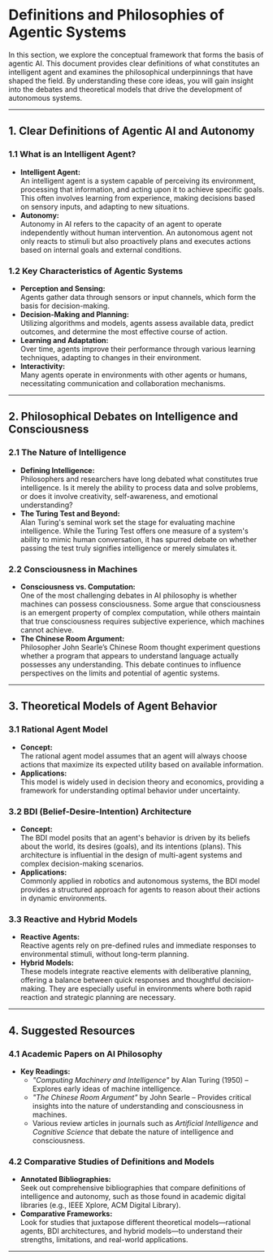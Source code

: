 # Definitions and Philosophies of Agentic Systems

In this section, we explore the conceptual framework that forms the basis of agentic AI. This document provides clear definitions of what constitutes an intelligent agent and examines the philosophical underpinnings that have shaped the field. By understanding these core ideas, you will gain insight into the debates and theoretical models that drive the development of autonomous systems.

---

## 1. Clear Definitions of Agentic AI and Autonomy

### 1.1 What is an Intelligent Agent?
- **Intelligent Agent:**  
  An intelligent agent is a system capable of perceiving its environment, processing that information, and acting upon it to achieve specific goals. This often involves learning from experience, making decisions based on sensory inputs, and adapting to new situations.  
- **Autonomy:**  
  Autonomy in AI refers to the capacity of an agent to operate independently without human intervention. An autonomous agent not only reacts to stimuli but also proactively plans and executes actions based on internal goals and external conditions.

### 1.2 Key Characteristics of Agentic Systems
- **Perception and Sensing:**  
  Agents gather data through sensors or input channels, which form the basis for decision-making.
- **Decision-Making and Planning:**  
  Utilizing algorithms and models, agents assess available data, predict outcomes, and determine the most effective course of action.
- **Learning and Adaptation:**  
  Over time, agents improve their performance through various learning techniques, adapting to changes in their environment.
- **Interactivity:**  
  Many agents operate in environments with other agents or humans, necessitating communication and collaboration mechanisms.

---

## 2. Philosophical Debates on Intelligence and Consciousness

### 2.1 The Nature of Intelligence
- **Defining Intelligence:**  
  Philosophers and researchers have long debated what constitutes true intelligence. Is it merely the ability to process data and solve problems, or does it involve creativity, self-awareness, and emotional understanding?
- **The Turing Test and Beyond:**  
  Alan Turing's seminal work set the stage for evaluating machine intelligence. While the Turing Test offers one measure of a system's ability to mimic human conversation, it has spurred debate on whether passing the test truly signifies intelligence or merely simulates it.

### 2.2 Consciousness in Machines
- **Consciousness vs. Computation:**  
  One of the most challenging debates in AI philosophy is whether machines can possess consciousness. Some argue that consciousness is an emergent property of complex computation, while others maintain that true consciousness requires subjective experience, which machines cannot achieve.
- **The Chinese Room Argument:**  
  Philosopher John Searle’s Chinese Room thought experiment questions whether a program that appears to understand language actually possesses any understanding. This debate continues to influence perspectives on the limits and potential of agentic systems.

---

## 3. Theoretical Models of Agent Behavior

### 3.1 Rational Agent Model
- **Concept:**  
  The rational agent model assumes that an agent will always choose actions that maximize its expected utility based on available information.
- **Applications:**  
  This model is widely used in decision theory and economics, providing a framework for understanding optimal behavior under uncertainty.

### 3.2 BDI (Belief-Desire-Intention) Architecture
- **Concept:**  
  The BDI model posits that an agent's behavior is driven by its beliefs about the world, its desires (goals), and its intentions (plans). This architecture is influential in the design of multi-agent systems and complex decision-making scenarios.
- **Applications:**  
  Commonly applied in robotics and autonomous systems, the BDI model provides a structured approach for agents to reason about their actions in dynamic environments.

### 3.3 Reactive and Hybrid Models
- **Reactive Agents:**  
  Reactive agents rely on pre-defined rules and immediate responses to environmental stimuli, without long-term planning.
- **Hybrid Models:**  
  These models integrate reactive elements with deliberative planning, offering a balance between quick responses and thoughtful decision-making. They are especially useful in environments where both rapid reaction and strategic planning are necessary.

---

## 4. Suggested Resources

### 4.1 Academic Papers on AI Philosophy
- **Key Readings:**  
  - *"Computing Machinery and Intelligence"* by Alan Turing (1950) – Explores early ideas of machine intelligence.
  - *"The Chinese Room Argument"* by John Searle – Provides critical insights into the nature of understanding and consciousness in machines.
  - Various review articles in journals such as *Artificial Intelligence* and *Cognitive Science* that debate the nature of intelligence and consciousness.

### 4.2 Comparative Studies of Definitions and Models
- **Annotated Bibliographies:**  
  Seek out comprehensive bibliographies that compare definitions of intelligence and autonomy, such as those found in academic digital libraries (e.g., IEEE Xplore, ACM Digital Library).
- **Comparative Frameworks:**  
  Look for studies that juxtapose different theoretical models—rational agents, BDI architectures, and hybrid models—to understand their strengths, limitations, and real-world applications.

---
